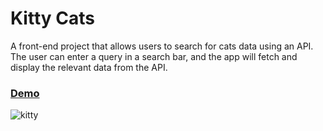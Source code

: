 # Kitty Cats 
A front-end project that allows users to search for cats data using an API. The user can enter a query in a search bar, and the app will fetch and display the relevant data from the API.

### [Demo](https://dylanbuchi.github.io/kitty-cats/)

![kitty](https://user-images.githubusercontent.com/52018183/103449962-54ff0c00-4c8e-11eb-9bc6-3c2d9f1757d8.png)

